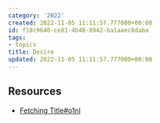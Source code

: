 ```yaml
---
category: '2022'
created: 2022-11-05 11:11:57.777000+00:00
id: f18c9640-ce81-4b48-8942-ba1aaec8daba
tags:
- topics
title: Desire
updated: 2022-11-05 11:11:57.777000+00:00
---
```

   
## Resources   
   
   
- [Fetching Title#o1nl](https://read.lukeburgis.com/p/mimetic-desire-101?s=r)